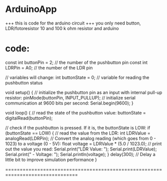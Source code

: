 # ArduinoApp

+++ this is code for the arduino circuit +++
you only need button, LDR/fotoresistor 10 and 100 k ohm resistor and arduino

code:
===============================================================================

const int buttonPin = 2; // the number of the pushbutton pin
const int LDRPin = A0;   // the number of the LDR pin

// variables will change:
int buttonState = 0;         // variable for reading the pushbutton status

void setup() {
  // initialize the pushbutton pin as an input with internal pull-up resistor:
  pinMode(buttonPin, INPUT_PULLUP);
  // initialize serial communication at 9600 bits per second:
  Serial.begin(9600);
}

void loop() {
  // read the state of the pushbutton value:
  buttonState = digitalRead(buttonPin);

  // check if the pushbutton is pressed. If it is, the buttonState is LOW:
  if (buttonState == LOW) {
    // read the value from the LDR:
    int LDRValue = analogRead(LDRPin);
    // Convert the analog reading (which goes from 0 - 1023) to a voltage (0 - 5V):
    float voltage = LDRValue * (5.0 / 1023.0);
    // print out the value you read:
    Serial.print("LDR Value: ");
    Serial.print(LDRValue);
    Serial.print(" - Voltage: ");
    Serial.println(voltage);
  }
  delay(300); // Delay a little bit to improve simulation performance
}


===============================================================================

